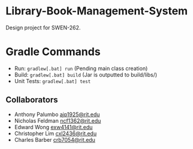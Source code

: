# Library-Book-Management-System
Design project for SWEN-262.

# Gradle Commands
- Run: `gradlew[.bat] run` (Pending main class creation)
- Build: `gradlew[.bat] build` (Jar is outputted to build/libs/)
- Unit Tests: `gradlew[.bat] test`

## Collaborators
- Anthony Palumbo ajp1925@rit.edu
- Nicholas Feldman ncf1362@rit.edu
- Edward Wong exw4141@rit.edu
- Christopher Lim cxl2436@rit.edu
- Charles Barber crb7054@rit.edu
